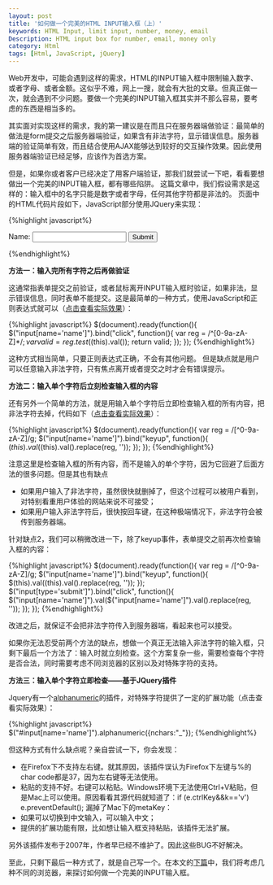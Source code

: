 ```yaml
---
layout: post
title: '如何做一个完美的HTML INPUT输入框（上）'
keywords: HTML Input, limit input, number, money, email
Description: HTML input box for number, email, money only
category: Html
tags: [Html, JavaScript, jQuery]
---
```


Web开发中，可能会遇到这样的需求，HTML的INPUT输入框中限制输入数字、或者字母、或者金额。这似乎不难，网上一搜，就会有大批的文章。但真正做一次，就会遇到不少问题。要做一个完美的INPUT输入框其实并不那么容易，要考虑的东西是相当多的。

其实面对实现这样的需求，我的第一建议是在而且只在服务器端做验证：最简单的做法是form提交之后服务器端验证，如果含有非法字符，显示错误信息。服务器端的验证简单有效，而且结合使用AJAX能够达到较好的交互操作效果。因此使用服务器端验证已经足够，应该作为首选方案。

但是，如果你或者客户已经决定了用客户端验证，那我们就尝试一下吧，看看要想做出一个完美的INPUT输入框，都有哪些陷阱。
这篇文章中，我们假设需求是这样的：输入框中的名字只能是数字或者字母，任何其他字符都是非法的。
页面中的HTML代码片段如下，JavaScript部分使用JQuery来实现：

{%highlight javascript%}
<form action="myAction">
    <label>Name:</label>
    <input type="text" name="name" maxlength="20"/>
    <input type="submit" value="Submit"/>
</form>
{%endhighlight%}

**方法一：输入完所有字符之后再做验证**

这通常指表单提交之前验证，或者鼠标离开INPUT输入框时验证，如果非法，显示错误信息，同时表单不能提交。这是最简单的一种方式，使用JavaScript和正则表达式就可以（[点击查看实际效果](/assets/html/NumericInput.html)）：

{%highlight javascript%}
$(document).ready(function(){
    $("input[name='name']").bind("click", function(){
        var reg = /^[0-9a-zA-Z]*$/;
        var valid = reg.test($(this).val());
        return valid;
    });
});
{%endhighlight%}

这种方式相当简单，只要正则表达式正确，不会有其他问题。
但是缺点就是用户可以任意输入非法字符，只有焦点离开或者提交之时才会有错误提示。

**方法二：输入单个字符后立刻检查输入框的内容**

还有另外一个简单的方法，就是用输入单个字符后立即检查输入框的所有内容，把非法字符去掉，代码如下（[点击查看实际效果](/assets/html/NumericInput.html)）：

{%highlight javascript%}
$(document).ready(function(){
    var reg = /[^0-9a-zA-Z]/g;
    $("input[name='name']").bind("keyup", function(){
        $(this).val($(this).val().replace(reg, ''));
    });
});
{%endhighlight%}

注意这里是检查输入框的所有内容，而不是输入的单个字符，因为它回避了后面方法的很多问题。但是其也有缺点

* 如果用户输入了非法字符，虽然很快就删掉了，但这个过程可以被用户看到，对特别看重用户体验的网站来说不可接受；  
* 如果用户输入非法字符后，很快按回车键，在这种极端情况下，非法字符会被传到服务器端。  

针对缺点2，我们可以稍微改进一下，除了keyup事件，表单提交之前再次检查输入框的内容：

{%highlight javascript%}
$(document).ready(function(){
    var reg = /[^0-9a-zA-Z]/g;
    $("input[name='name']").bind("keyup", function(){
        $(this).val((this).val().replace(reg, ''));
    });
    $("input[type='submit']").bind("click", function(){
        $("input[name='name']").val($("input[name='name']").val().replace(reg, ''));
    });
});
{%endhighlight%}

 改进之后，就保证不会把非法字符传入到服务器端，看起来也可以接受。

如果你无法忍受前两个方法的缺点，想做一个真正无法输入非法字符的输入框，只剩下最后一个方法了：输入时就立刻检查。这个方案复杂一些，需要检查每个字符是否合法，同时需要考虑不同浏览器的区别以及对特殊字符的支持。

**方法三：输入单个字符立即检查——基于JQuery插件**

Jquery有一个[alphanumeric](http://itgroup.com.ph/alphanumeric/)的插件，对特殊字符提供了一定的扩展功能（点击查看实际效果）：

{%highlight javascript%}
$("#input[name='name']").alphanumeric({nchars:"_"});
{%endhighlight%}

但这种方式有什么缺点呢？亲自尝试一下，你会发现：

*  在Firefox下不支持左右键。就其原因，该插件误认为Firefox下左键与%的char code都是37，因为左右键等无法使用。  
*  粘贴的支持不好。右键可以粘贴。Windows环境下无法使用Ctrl+V粘贴，但是Mac上可以使用。原因看看其源代码就知道了：if (e.ctrlKey&amp;&amp;k=='v') e.preventDefault(); 漏掉了Mac下的metaKey：
*  如果可以切换到中文输入，可以输入中文； 
*  提供的扩展功能有限，比如想让输入框支持粘贴，该插件无法扩展。  

另外该插件发布于2007年，作者早已经不维护了。因此这些BUG不好解决。

至此，只剩下最后一种方式了，就是自己写一个。在本文的[下篇](/2011/02/19/html-input-box-2/)中，我们将考虑几种不同的浏览器，来探讨如何做一个完美的INPUT输入框。
